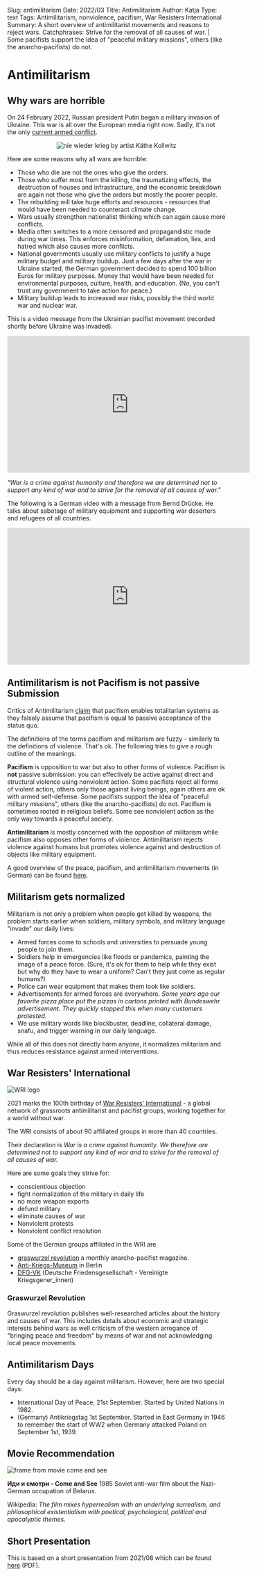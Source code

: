 Slug: antimilitarism
Date: 2022/03
Title: Antimilitarism
Author: Katja
Type: text
Tags: Antimilitarism, nonviolence, pacifism, War Resisters International
Summary: A short overview of antimilitarist movements and reasons to reject wars.
Catchphrases: Strive for the removal of all causes of war. | Some pacifists support the idea of "peaceful military missions", others (like the anarcho-pacifists) do not.


# Antimilitarism

## Why wars are horrible

On 24 February 2022, Russian president Putin began a military invasion of Ukraine. This war is all over the European media right now. Sadly, it's not the only <a href="https://en.wikipedia.org/wiki/List_of_ongoing_armed_conflicts" target="__blank">current armed conflict</a>.

<center>
<img src="/images/antimilitarism.jpg" alt="nie wieder krieg by artist Käthe Kollwitz">
</center>

Here are some reasons why all wars are horrible:

* Those who die are not the ones who give the orders.
* Those who suffer most from the killing, the traumatizing effects, the destruction of houses and infrastructure, and the economic breakdown are again not those who give the orders but mostly the poorer people.
* The rebuilding will take huge efforts and resources - resources that would have been needed to counteract climate change.
* Wars usually strengthen nationalist thinking which can again cause more conflicts.
* Media often switches to a more censored and propagandistic mode during war times. This enforces misinformation, defamation, lies, and hatred which also causes more conflicts.
* National governments usually use military conflicts to justify a huge military budget and military buildup. Just a few days after the war in Ukraine started, the German government decided to spend 100 billion Euros for military purposes. Money that would have been needed for environmental purposes, culture, health, and education. (No, you can't trust any government to take action for peace.)
* Military buildup leads to increased war risks, possibly the third world war and nuclear war.

This is a video message from the Ukrainian pacifist movement (recorded shortly before Ukraine was invaded).

<iframe width="560" height="315" src="https://www.youtube.com/embed/Xfj2ROp1SpU?rel=0" frameborder="0" allowfullscreen></iframe>

*"War is a crime against humanity and therefore we are determined not to support any kind of war and to strive for the removal of all causes of war."*

The following is a German video with a message from Bernd Drücke. He talks about sabotage of military equipment and supporting war deserters and refugees of all countries.
<iframe width="560" height="315" src="https://www.youtube.com/embed/2BaJJDZMYYU?rel=0" frameborder="0" allowfullscreen></iframe>

## Antimilitarism is not Pacifism is not passive Submission

Critics of Antimilitarism <a href="https://www.kialo.com/anarcho-pacifism-is-ethical-39173.15" target="__blank">claim</a> that pacifism enables totalitarian systems as they falsely assume that pacifism is equal to passive acceptance of the status quo.

The definitions of the terms pacifism and militarism are fuzzy - similarly to the definitions of violence. That's ok. The following tries to give a rough outline of the meanings.

**Pacifism** is opposition to war but also to other forms of violence. Pacifism is **not** passive submission: you can effectively be active against direct and structural violence using nonviolent action. Some pacifists reject all forms of violent action, others only those against living beings, again others are ok with armed self-defense. Some pacifists support the idea of "peaceful military missions", others (like the anarcho-pacifists) do not. Pacifism is sometimes rooted in religious beliefs. Some see nonviolent action as the only way towards a peaceful society.

**Antimilitarism** is mostly concerned with the opposition of militarism while pacifism also opposes other forms of violence. Antimilitarism rejects violence against humans but promotes violence against and destruction of objects like military equipment.

A good overview of the peace, pacifism, and antimilitarism movements (in German) can be found <a href="https://www.graswurzel.net/gwr/2017/11/stroemungen-des-pazifismus-und-antimilitarismus/" target="__blank">here</a>.

## Militarism gets normalized

Militarism is not only a problem when people get killed by weapons, the problem starts earlier when soldiers, military symbols, and military language "invade" our daily lives:

* Armed forces come to schools and universities to persuade young people to join them.
* Soldiers help in emergencies like floods or pandemics, painting the image of a peace force. (Sure, it's ok for them to help while they exist but why do they have to wear a uniform? Can't they just come as regular humans?)
* Police can wear equipment that makes them look like soldiers.
* Advertisements for armed forces are everywhere. *Some years ago our favorite pizza place put the pizzas in cartons printed with Bundeswehr advertisement. They quickly stopped this when many customers protested.*
* We use military words like blockbuster, deadline, collateral damage, snafu, and trigger warning in our daily language.

While all of this does not directly harm anyone, it normalizes militarism and thus reduces resistance against armed interventions.

## War Resisters' International

<img src="/images/antimilitarism_wri.png" alt="WRI logo">

2021 marks the 100th birthday of <a href="https://wri-irg.org/" target="__blank">War Resisters' International</a> - a global network of grassroots antimilitarist and pacifist groups, working together for a world without war.

The WRI consists of about 90 affiliated groups in more than 40 countries.

Their declaration is *War is a crime against humanity. We therefore are determined not to support any kind of war and to strive for the removal of all causes of war.*

Here are some goals they strive for:

* conscientious objection
* fight normalization of the military in daily life
* no more weapon exports
* defund military
* eliminate causes of war
* Nonviolent protests
* Nonviolent conflict resolution

Some of the German groups affiliated in the WRI are

* <a href="https://graswurzel.net/" target="__blank">graswurzel revolution</a> a monthly anarcho-pacifist magazine.
* <a href="https://anti-kriegs-museum.de/" target="__blank">Anti-Kriegs-Museum</a> in Berlin
* <a href="https://dfg-vk.de/" target="__blank">DFG-VK</a> (Deutsche Friedensgesellschaft - Vereinigte Kriegsgener_innen)

### Graswurzel Revolution

Graswurzel revolution publishes well-researched articles about the history and causes of war. This includes details about economic and strategic interests behind wars as well criticism of the western arrogance of "bringing peace and freedom" by means of war and not acknowledging local peace movements.

## Antimilitarism Days

Every day should be a day against militarism. However, here are two special days:

* International Day of Peace, 21st September. Started by United Nations in 1982.
* (Germany) Antikriegstag 1st September. Started in East Germany in 1946 to remember the start of WW2 when Germany attacked Poland on September 1st, 1939.

## Movie Recommendation

<img src="/images/antimilitarism_comeandsee.jpg" alt="frame from movie come and see">

**Иди и смотри - Come and See** 1985 Soviet anti-war film about the Nazi-German occupation of Belarus.

Wikipedia: *The film mixes hyperrealism with an underlying surrealism, and philosophical existentialism with poetical, psychological, political and apocalyptic themes.*

## Short Presentation

This is based on a short presentation from 2021/08 which can be found <a href="/documents/antimilitarism.pdf" target="__blank">here</a> (PDF).
